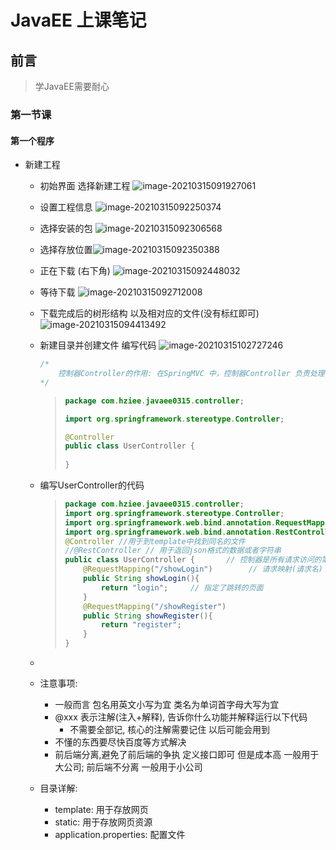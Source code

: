 # JavaEE 上课笔记

## 前言

> 学JavaEE需要耐心

### 第一节课

#### 第一个程序

- 新建工程

	- 初始界面 选择新建工程
		![image-20210315091927061](JavaEE%20%E4%B8%8A%E8%AF%BE%E7%AC%94%E8%AE%B0.assets/image-20210315091927061.png)

	- 设置工程信息
		![image-20210315092250374](JavaEE%20%E4%B8%8A%E8%AF%BE%E7%AC%94%E8%AE%B0.assets/image-20210315092250374.png)

	- 选择安装的包
		![image-20210315092306568](JavaEE%20%E4%B8%8A%E8%AF%BE%E7%AC%94%E8%AE%B0.assets/image-20210315092306568.png)

	- 选择存放位置![image-20210315092350388](JavaEE%20%E4%B8%8A%E8%AF%BE%E7%AC%94%E8%AE%B0.assets/image-20210315092350388.png)

	- 正在下载 (右下角)
		![image-20210315092448032](JavaEE%20%E4%B8%8A%E8%AF%BE%E7%AC%94%E8%AE%B0.assets/image-20210315092448032.png)

	- 等待下载
		![image-20210315092712008](JavaEE%20%E4%B8%8A%E8%AF%BE%E7%AC%94%E8%AE%B0.assets/image-20210315092712008.png)

	- 下载完成后的树形结构 以及相对应的文件(没有标红即可)
		![image-20210315094413492](JavaEE%20%E4%B8%8A%E8%AF%BE%E7%AC%94%E8%AE%B0.assets/image-20210315094413492.png)

	- 新建目录并创建文件 编写代码
		![image-20210315102727246](JavaEE%20%E4%B8%8A%E8%AF%BE%E7%AC%94%E8%AE%B0.assets/image-20210315102727246.png)

		```java
		/*
			控制器Controller的作用: 在SpringMVC 中，控制器Controller 负责处理由DispatcherServlet 分发的请求，它把用户请求的数据经过业务处理层处理之后封装成一个Model ，然后再把该Model 返回给对应的View 进行展示。在SpringMVC 中提供了一个非常简便的定义Controller 的方法，你无需继承特定的类或实现特定的接口，只需使用@Controller 标记一个类是Controller ，然后使用@RequestMapping 和@RequestParam 等一些注解用以定义URL 请求和Controller 方法之间的映射，这样的Controller 就能被外界访问到。此外Controller 不会直接依赖于HttpServletRequest 和HttpServletResponse 等HttpServlet 对象，它们可以通过Controller 的方法参数灵活的获取到。
		*/
		```

		> ```java
		> package com.hziee.javaee0315.controller;
		> 
		> import org.springframework.stereotype.Controller;
		> 
		> @Controller
		> public class UserController {
		>     
		> }
		> ```

	- 编写UserController的代码

		> ```java
		> package com.hziee.javaee0315.controller;
		> import org.springframework.stereotype.Controller;
		> import org.springframework.web.bind.annotation.RequestMapping;
		> import org.springframework.web.bind.annotation.RestController;
		> @Controller //用于到template中找到同名的文件
		> //@RestController // 用于返回json格式的数据或者字符串
		> public class UserController {       // 控制器是所有请求访问的第一道关
		>     @RequestMapping("/showLogin")        // 请求映射(请求名) URL进行请求如果匹配则进入注解下的函数(方法)
		>     public String showLogin(){
		>         return "login";     // 指定了跳转的页面
		>     }
		>     @RequestMapping("/showRegister")
		>     public String showRegister(){
		>         return "register";
		>     }
		> }
		> ```

	- 

	- 注意事项:

		- 一般而言 包名用英文小写为宜 类名为单词首字母大写为宜
		- @xxx 表示注解(注入+解释), 告诉你什么功能并解释运行以下代码
			- 不需要全部记, 核心的注解需要记住 以后可能会用到
		- 不懂的东西要尽快百度等方式解决
		- 前后端分离,避免了前后端的争执 定义接口即可 但是成本高 一般用于大公司; 前后端不分离 一般用于小公司

	- 目录详解:

		- template: 用于存放网页
		- static: 用于存放网页资源
		- application.properties: 配置文件